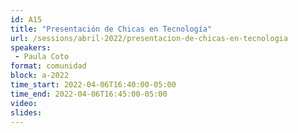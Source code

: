 ```yaml
---
id: A15
title: "Presentación de Chicas en Tecnología"
url: /sessions/abril-2022/presentacion-de-chicas-en-tecnologia
speakers:
 - Paula Coto
format: comunidad
block: a-2022
time_start: 2022-04-06T16:40:00-05:00
time_end: 2022-04-06T16:45:00-05:00
video:
slides:
---
```

